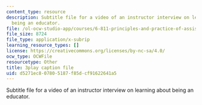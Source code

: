 ```yaml
---
content_type: resource
description: Subtitle file for a video of an instructor interview on learning about
  being an educator.
file: /ol-ocw-studio-app/courses/6-811-principles-and-practice-of-assistive-technology-fall-2014/d5271ec807805187f85dcf91622641a5_EmwHY7Ibu9k.srt
file_size: 8724
file_type: application/x-subrip
learning_resource_types: []
license: https://creativecommons.org/licenses/by-nc-sa/4.0/
ocw_type: OCWFile
resourcetype: Other
title: 3play caption file
uid: d5271ec8-0780-5187-f85d-cf91622641a5
---
```

Subtitle file for a video of an instructor interview on learning about being an educator.